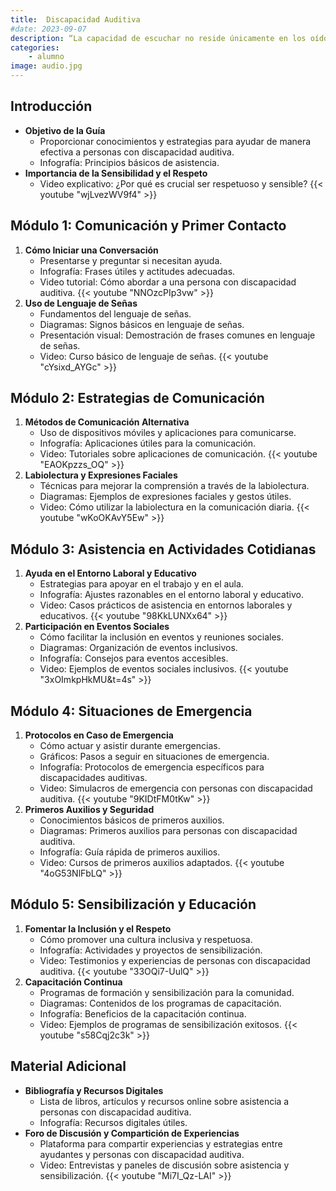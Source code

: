 ```yaml
---
title:  Discapacidad Auditiva
#date: 2023-09-07
description: “La capacidad de escuchar no reside únicamente en los oídos, sino en la voluntad de entender y conectar. La discapacidad auditiva no silencia el valor de una voz ni limita el poder de comunicar, soñar y contribuir al mundo.”
categories:
    - alumno
image: audio.jpg    
---
```


## Introducción
- **Objetivo de la Guía**
  - Proporcionar conocimientos y estrategias para ayudar de manera efectiva a personas con discapacidad auditiva.
  - Infografía: Principios básicos de asistencia.
- **Importancia de la Sensibilidad y el Respeto**
  - Video explicativo: ¿Por qué es crucial ser respetuoso y sensible?
  {{< youtube "wjLvezWV9f4" >}}

## Módulo 1: Comunicación y Primer Contacto
1. **Cómo Iniciar una Conversación**
   - Presentarse y preguntar si necesitan ayuda.
   - Infografía: Frases útiles y actitudes adecuadas.
   - Video tutorial: Cómo abordar a una persona con discapacidad auditiva.
   {{< youtube "NNOzcPIp3vw" >}}
2. **Uso de Lenguaje de Señas**
   - Fundamentos del lenguaje de señas.
   - Diagramas: Signos básicos en lenguaje de señas.
   - Presentación visual: Demostración de frases comunes en lenguaje de señas.
   - Video: Curso básico de lenguaje de señas.
   {{< youtube "cYsixd_AYGc" >}}

## Módulo 2: Estrategias de Comunicación
1. **Métodos de Comunicación Alternativa**
   - Uso de dispositivos móviles y aplicaciones para comunicarse.
   - Infografía: Aplicaciones útiles para la comunicación.
   - Video: Tutoriales sobre aplicaciones de comunicación.
   {{< youtube "EAOKpzzs_OQ" >}}
2. **Labiolectura y Expresiones Faciales**
   - Técnicas para mejorar la comprensión a través de la labiolectura.
   - Diagramas: Ejemplos de expresiones faciales y gestos útiles.
   - Video: Cómo utilizar la labiolectura en la comunicación diaria.
   {{< youtube "wKoOKAvY5Ew" >}}

## Módulo 3: Asistencia en Actividades Cotidianas
1. **Ayuda en el Entorno Laboral y Educativo**
   - Estrategias para apoyar en el trabajo y en el aula.
   - Infografía: Ajustes razonables en el entorno laboral y educativo.
   - Video: Casos prácticos de asistencia en entornos laborales y educativos.
   {{< youtube "98KkLUNXx64" >}}
2. **Participación en Eventos Sociales**
   - Cómo facilitar la inclusión en eventos y reuniones sociales.
   - Diagramas: Organización de eventos inclusivos.
   - Infografía: Consejos para eventos accesibles.
   - Video: Ejemplos de eventos sociales inclusivos.
   {{< youtube "3xOImkpHkMU&t=4s" >}}

## Módulo 4: Situaciones de Emergencia
1. **Protocolos en Caso de Emergencia**
   - Cómo actuar y asistir durante emergencias.
   - Gráficos: Pasos a seguir en situaciones de emergencia.
   - Infografía: Protocolos de emergencia específicos para discapacidades auditivas.
   - Video: Simulacros de emergencia con personas con discapacidad auditiva.
   {{< youtube "9KIDtFM0tKw" >}}
2. **Primeros Auxilios y Seguridad**
   - Conocimientos básicos de primeros auxilios.
   - Diagramas: Primeros auxilios para personas con discapacidad auditiva.
   - Infografía: Guía rápida de primeros auxilios.
   - Video: Cursos de primeros auxilios adaptados.
   {{< youtube "4oG53NlFbLQ" >}}

## Módulo 5: Sensibilización y Educación
1. **Fomentar la Inclusión y el Respeto**
   - Cómo promover una cultura inclusiva y respetuosa.
   - Infografía: Actividades y proyectos de sensibilización.
   - Video: Testimonios y experiencias de personas con discapacidad auditiva.
   {{< youtube "33OQi7-UulQ" >}}
2. **Capacitación Continua**
   - Programas de formación y sensibilización para la comunidad.
   - Diagramas: Contenidos de los programas de capacitación.
   - Infografía: Beneficios de la capacitación continua.
   - Video: Ejemplos de programas de sensibilización exitosos.
   {{< youtube "s58Cqj2c3k" >}}

## Material Adicional
- **Bibliografía y Recursos Digitales**
  - Lista de libros, artículos y recursos online sobre asistencia a personas con discapacidad auditiva.
  - Infografía: Recursos digitales útiles.
- **Foro de Discusión y Compartición de Experiencias**
  - Plataforma para compartir experiencias y estrategias entre ayudantes y personas con discapacidad auditiva.
  - Video: Entrevistas y paneles de discusión sobre asistencia y sensibilización.
  {{< youtube "Mi7I_Qz-LAI" >}}
